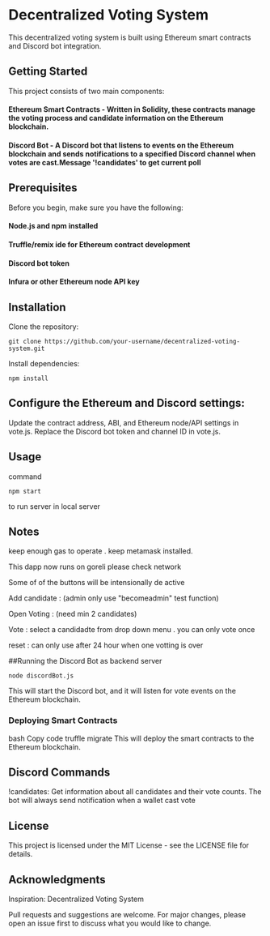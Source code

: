 # Decentralized Voting System

This decentralized voting system is built using Ethereum smart contracts and Discord bot integration.

## Getting Started
This project consists of two main components:

#### Ethereum Smart Contracts - Written in Solidity, these contracts manage the voting process and candidate information on the Ethereum blockchain.

#### Discord Bot - A Discord bot that listens to events on the Ethereum blockchain and sends notifications to a specified Discord channel when votes are cast.Message '!candidates'  to get current poll
    

## Prerequisites
Before you begin, make sure you have the following:

#### Node.js and npm installed
#### Truffle/remix ide for Ethereum contract development
#### Discord bot token
#### Infura or other Ethereum node API key

## Installation
Clone the repository:

~~~
git clone https://github.com/your-username/decentralized-voting-system.git
~~~

Install dependencies:
~~~
npm install
~~~
## Configure the Ethereum and Discord settings:

Update the contract address, ABI, and Ethereum node/API settings in vote.js.
Replace the Discord bot token and channel ID in vote.js.

## Usage

command 
~~~
npm start
~~~
to run server in local server


## Notes


keep enough gas to operate . keep metamask installed.

This dapp now runs on goreli please check network

Some of of the buttons will be intensionally de active

Add candidate : (admin only use "becomeadmin" test function)

Open Voting : (need min 2 candidates)

Vote : select a candidadte from drop down menu . you can only vote once

reset : can only use after 24 hour when one votting is over


##Running the Discord Bot as backend server

~~~
node discordBot.js
~~~

This will start the Discord bot, and it will listen for vote events on the Ethereum blockchain.

### Deploying Smart Contracts
bash
Copy code
truffle migrate
This will deploy the smart contracts to the Ethereum blockchain.

## Discord Commands
!candidates: Get information about all candidates and their vote counts.
The bot will always send notification when a wallet cast vote 



## License
This project is licensed under the MIT License - see the LICENSE file for details.

## Acknowledgments
Inspiration: Decentralized Voting System

Pull requests and suggestions are welcome. For major changes, please open an issue first to discuss what you would like to change.
